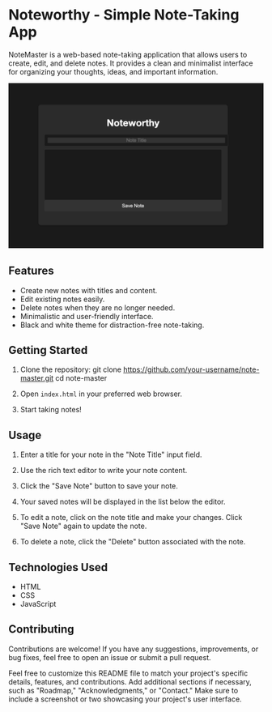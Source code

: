 # Noteworthy - Simple Note-Taking App

NoteMaster is a web-based note-taking application that allows users to create, edit, and delete notes. It provides a clean and minimalist interface for organizing your thoughts, ideas, and important information.

![NoteMaster Screenshot](note.png)

## Features

- Create new notes with titles and content.
- Edit existing notes easily.
- Delete notes when they are no longer needed.
- Minimalistic and user-friendly interface.
- Black and white theme for distraction-free note-taking.

## Getting Started

1. Clone the repository:
git clone https://github.com/your-username/note-master.git
cd note-master

2. Open `index.html` in your preferred web browser.

3. Start taking notes!

## Usage

1. Enter a title for your note in the "Note Title" input field.

2. Use the rich text editor to write your note content.

3. Click the "Save Note" button to save your note.

4. Your saved notes will be displayed in the list below the editor.

5. To edit a note, click on the note title and make your changes. Click "Save Note" again to update the note.

6. To delete a note, click the "Delete" button associated with the note.

## Technologies Used

- HTML
- CSS
- JavaScript

## Contributing

Contributions are welcome! If you have any suggestions, improvements, or bug fixes, feel free to open an issue or submit a pull request.


Feel free to customize this README file to match your project's specific details, features, and contributions. Add additional sections if necessary, such as "Roadmap," "Acknowledgments," or "Contact." Make sure to include a screenshot or two showcasing your project's user interface.
